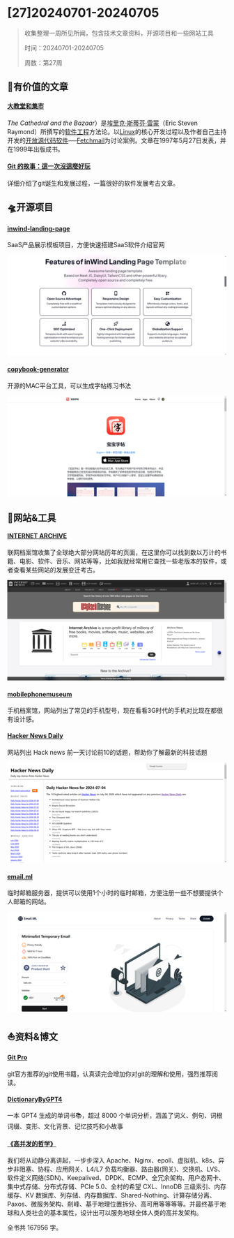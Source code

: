 # [27]20240701-20240705

> 收集整理一周所见所闻，包含技术文章资料，开源项目和一些网站工具
>
> 时间：20240701-20240705
>
> 周数：第27周



## 📜有价值的文章

#### [大教堂和集市](https://zh.wikipedia.org/wiki/%E5%A4%A7%E6%95%99%E5%A0%82%E5%92%8C%E5%B8%82%E9%9B%86)

*The Cathedral and the Bazaar*）是[埃里克·斯蒂芬·雷蒙](https://zh.wikipedia.org/wiki/埃里克·斯蒂芬·雷蒙)（Eric Steven Raymond）所撰写的[软件工程](https://zh.wikipedia.org/wiki/軟體工程)方法论。以[Linux](https://zh.wikipedia.org/wiki/Linux)的核心开发过程以及作者自己主持开发的[开放源代码](https://zh.wikipedia.org/wiki/開放原始碼)[软件](https://zh.wikipedia.org/wiki/軟體)──[Fetchmail](https://zh.wikipedia.org/w/index.php?title=Fetchmail&action=edit&redlink=1)为讨论案例。文章在1997年5月27日发表，并在1999年出版成书。



#### [Git 的故事：這一次沒這麼好玩](https://blog.brachiosoft.com/posts/git/)

详细介绍了git诞生和发展过程，一篇很好的软件发展考古文章。



## 🛸开源项目

#### [inwind-landing-page](https://github.com/huglemon/inwind-landing-page)

SaaS产品展示模板项目，方便快速搭建SaaS软件介绍官网

![image-20240705101651377](./images/image-20240705101651377.png)



#### [copybook-generator](https://github.com/jaywcjlove/copybook-generator)

开源的MAC平台工具，可以生成字帖练习书法

![image-20240705103421539](./images/image-20240705103421539.png)



## 🚀网站&工具



#### [INTERNET ARCHIVE](https://web.archive.org/)

联网档案馆收集了全球绝大部分网站历年的页面，在这里你可以找到数以万计的书籍、电影、软件、音乐、网站等等，比如我就经常用它查找一些老版本的软件，或者查看某些网站的发展变迁考古。

![image-20240705100925618](./images/image-20240705100925618.png)



#### [mobilephonemuseum](https://www.mobilephonemuseum.com/catalogue)

手机档案馆，网站列出了常见的手机型号，现在看看3G时代的手机对比现在都很有设计感。



#### [Hacker News Daily](https://www.daemonology.net/hn-daily/)

网站列出 Hack news 前一天讨论前10的话题，帮助你了解最新的科技话题

![image-20240705111446997](./images/image-20240705111446997.png)



#### [email.ml](https://email.ml/)

临时邮箱服务器，提供可以使用1个小时的临时邮箱，方便注册一些不想要提供个人邮箱的网站。

![image-20240705111408348](./images/image-20240705111408348.png)



## ⛵资料&博文



#### [Git Pro](https://git-scm.com/book/en/v2)

git官方推荐的git使用书籍，认真读完会增加你对git的理解和使用，强烈推荐阅读。



#### [DictionaryByGPT4](https://github.com/Ceelog/DictionaryByGPT4)

一本 GPT4 生成的单词书📚，超过 8000 个单词分析，涵盖了词义、例句、词根词缀、变形、文化背景、记忆技巧和小故事



#### [《高并发的哲学》](https://pphc.lvwenhan.com/)

我们将从动静分离讲起，一步步深入 Apache、Nginx、epoll、虚拟机、k8s、异步非阻塞、协程、应用网关、L4/L7 负载均衡器、路由器(网关)、交换机、LVS、软件定义网络(SDN)、Keepalived、DPDK、ECMP、全冗余架构、用户态网卡、集中式存储、分布式存储、PCIe 5.0、全村的希望 CXL、InnoDB 三级索引、内存缓存、KV 数据库、列存储、内存数据库、Shared-Nothing、计算存储分离、Paxos、微服务架构、削峰、基于地理位置拆分、高可用等等等等。并最终基于地球和人类社会的基本属性，设计出可以服务地球全体人类的高并发架构。

全书共 167956 字。